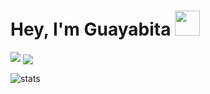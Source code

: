 # Hey, I'm Guayabita <img height="40" src="https://raw.githubusercontent.com/innng/innng/master/assets/kyubey.gif"/>

<img src="https://lanyard.kyrie25.me/api/807810010225573948?waveColor=8B8BFA&waveSpotifyColor=B48EF7&gradient=7E37F9-B48EF7-E568C4&imgStyle=square"  /> <img align="center" src="https://github-readme-stats.vercel.app/api/top-langs/?username=GuayabitaDev&theme=github_dark&hide_langs_below=1" />

<p align="left"> <img src="https://komarev.com/ghpvc/?username=GuayabitaDev&label=Profile%20views&color=0e75b6&style=flat" alt="stats" />
